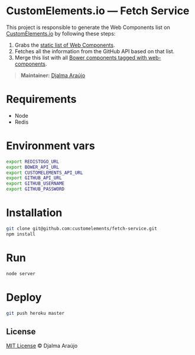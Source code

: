# CustomElements.io — Fetch Service

This project is responsible to generate the Web Components list on [CustomElements.io](http://customelements.io) by following these steps:

1. Grabs the [static list of Web Components](https://github.com/customelements/customelements.io/blob/gh-pages/data/repos.json).
2. Fetches all the information from the GitHub API based on that list.
3. Merge this list with all [Bower components tagged with web-components](https://bower-component-list.herokuapp.com/keyword/web-components).

> **Maintainer:** [Djalma Araújo](https://github.com/djalmaaraujo)

# Requirements
- Node
- Redis

# Environment vars
```bash
export REDISTOGO_URL
export BOWER_API_URL
export CUSTOMELEMENTS_API_URL
export GITHUB_API_URL
export GITHUB_USERNAME
export GITHUB_PASSWORD
```

# Installation
```bash
git clone git@github.com:customelements/fetch-service.git
npm install
```

# Run
```bash
node server
```

# Deploy
```bash
git push heroku master
```

## License

[MIT License](http://djalmaaraujo.mit-license.org/) © Djalma Araújo
